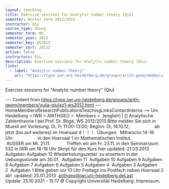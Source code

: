 ```yaml
---
layout: teaching
title: Exercise sessions for Analytic number theory (Qiu)
semester: Winter term 2012/2013
instructor: Qiu
course_type: Übung
semester_term: WS
semester_year: 2012
semester_key: WS2012
semester_sort: 20122
active: false
instructors: Qiu
description: Exercise sessions for Analytic number theory (Qiu)
links:
  - label: "Analytic number theory"
    url: "https://typo.iwr.uni-heidelberg.de/groups/arith-geom/members/yujia-qiu/az1-ws2012.html"
---
```


Exercise sessions for "Analytic number theory" (Qiu)

--- Content from https://typo.iwr.uni-heidelberg.de/groups/arith-geom/members/yujia-qiu/az1-ws2012.html ---
HomeMembersResearchPublicationsTeachingLinksContactInterna --> Uni Heidelberg > IWR > ARITHGEO > &nbsp;Members >&nbsp; [english]&nbsp;|&nbsp;[] Analytische Zahlentheorie I bei Prof. Dr. Böge, WS 2012/2013 Bitte melden Sie sich in Muesli an! Vorlesung: Di, Fr 11:00-13:00; Beginn: Di, 16.10.12; &nbsp;&nbsp;&nbsp; &nbsp; &nbsp; &nbsp; &nbsp; &nbsp; &nbsp; &nbsp;&nbsp; ab jetzt (bis auf weiteres) im Hoersaal 4！！！&nbsp;&nbsp;Übungen: &nbsp;Mittwochs 14-16 Uhr&nbsp; &nbsp; &nbsp; &nbsp; &nbsp; &nbsp; &nbsp; &nbsp; &nbsp; &nbsp; in den Hoersaal 1 im Mathematischen Institut. &nbsp;&nbsp; &nbsp; &nbsp; &nbsp; &nbsp; &nbsp;AUSSER am Mi. 21.11. &nbsp;&nbsp; &nbsp; &nbsp; &nbsp; &nbsp; &nbsp;Treffen wir am Fr. 23.11. in den Seminarraum 532 in IWR um 16-18 Uhr Skript für den Kurs hier&nbsp;updated: 21.03.2013 Aufgaben Aufgaben 12&nbsp;Wiederholungszettel&nbsp; zu eroertern in der Uebungsstunde am 30.01. &nbsp;Aufgaben 11&nbsp;&nbsp;Aufgaben 10&nbsp;Aufgaben 9&nbsp;Aufgaben&nbsp; 8&nbsp;Aufgaben 7&nbsp;Aufgaben 6&nbsp;Aufgaben 5&nbsp;Aufgaben 4 &nbsp;Aufgaben 3&nbsp;Aufgaben 2&nbsp;&nbsp;Aufgaben 1&nbsp;Bitte geben vor 13 Uhr Freitags ins Postfach neben Hoersaal 2 ab! &nbsp;updated: 25.01.2013 &nbsp;arithgeo@iwr.uni-heidelberg.deLast Update:&nbsp;25.10.2021 - 15:17 &copy; Copyright Universit&auml;t Heidelberg.&nbsp;Impressum.

